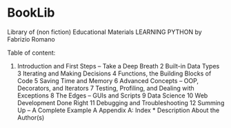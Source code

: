 # BookLib
Library of (non fiction) Educational Materials
LEARNING PYTHON by Fabrizio Romano

Table of content:

1. Introduction and First Steps – Take a Deep Breath 
2 Built-in Data Types 
3 Iterating and Making Decisions 
4 Functions, the Building Blocks of Code 
5 Saving Time and Memory 
6 Advanced Concepts – OOP, Decorators, and Iterators 
7 Testing, Profiling, and Dealing with Exceptions 
8 The Edges – GUIs and Scripts 
9 Data Science 
10 Web Development Done Right 
11 Debugging and Troubleshooting 
12 Summing Up – A Complete Example A Appendix A: Index * Description About the Author(s)
